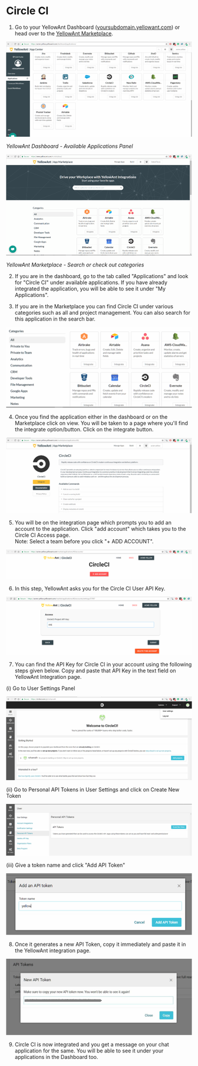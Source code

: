 # Circle CI

1. Go to your YellowAnt Dashboard \([yoursubdomain.yellowant.com](https://github.com/yellowanthq/yellowant-help-center/tree/bdad19066023aa6a8b667a1d6f05b72945b49759/yoursubdomain.yellowant.com)\) or head over to the [YellowAnt Marketplace](https://www.yellowant.com/marketplace). 

![](../../.gitbook/assets/image%20%2840%29.png)

_YellowAnt Dashboard - Available Applications Panel_

![](../../.gitbook/assets/image%20%28288%29.png)

_YellowAnt Marketplace - Search or check out categories_

2. If you are in the dashboard, go to the tab called "Applications" and look for "Circle CI" under available applications. If you have already integrated the application, you will be able to see it under "My Applications".

3. If you are in the Marketplace you can find Circle CI under various categories such as all and project management. You can also search for this application in the search bar.  


![](../../.gitbook/assets/image%20%2889%29.png)

4. Once you find the application either in the dashboard or on the Marketplace click on view. You will be taken to a page where you'll find the integrate option/button. Click on the integrate button.  


![](../../.gitbook/assets/image%20%2837%29.png)

5. You will be on the integration page which prompts you to add an account to the application. Click "add account" which takes you to the Circle CI Access page.  
Note: Select a team before you click "+ ADD ACCOUNT".  


![](../../.gitbook/assets/image%20%28138%29.png)

6. In this step, YellowAnt asks you for the Circle CI User API Key.  


![](../../.gitbook/assets/image%20%28113%29.png)

7. You can find the API Key for Circle CI in your account using the following steps given below. Copy and paste that API Key in the text field on YellowAnt Integration page.

\(i\) Go to User Settings Panel

![](../../.gitbook/assets/image%20%28284%29.png)

\(ii\) Go to Personal API Tokens in User Settings and click on Create New Token

![](../../.gitbook/assets/image%20%28136%29.png)

\(iii\) Give a token name and click "Add API Token"

![](../../.gitbook/assets/image%20%2894%29.png)

8. Once it generates a new API Token, copy it immediately and paste it in the YellowAnt integration page.

![](../../.gitbook/assets/image%20%28169%29.png)

9. Circle CI is now integrated and you get a message on your chat application for the same. You will be able to see it under your applications in the Dashboard too.

